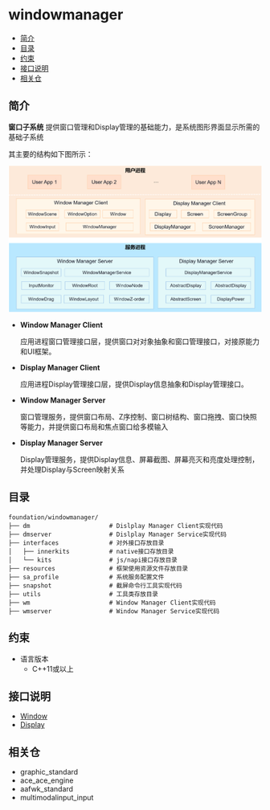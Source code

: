 # windowmanager

-   [简介](#简介)
-   [目录](#目录)
-   [约束](#约束)
-   [接口说明](#接口说明)
-   [相关仓](#相关仓)

## 简介

**窗口子系统** 提供窗口管理和Display管理的基础能力，是系统图形界面显示所需的基础子系统

其主要的结构如下图所示：

![窗口子系统架构图](./figures/WindowManager.png)

- **Window Manager Client**

    应用进程窗口管理接口层，提供窗口对对象抽象和窗口管理接口，对接原能力和UI框架。

- **Display Manager Client**

    应用进程Display管理接口层，提供Display信息抽象和Display管理接口。

- **Window Manager Server**

    窗口管理服务，提供窗口布局、Z序控制、窗口树结构、窗口拖拽、窗口快照等能力，并提供窗口布局和焦点窗口给多模输入

- **Display Manager Server**

    Display管理服务，提供Display信息、屏幕截图、屏幕亮灭和亮度处理控制，并处理Display与Screen映射关系

## 目录
```
foundation/windowmanager/
├── dm                      # Dislplay Manager Client实现代码
├── dmserver                # Dislplay Manager Service实现代码
├── interfaces              # 对外接口存放目录
│   ├── innerkits           # native接口存放目录
│   └── kits                # js/napi接口存放目录
├── resources               # 框架使用资源文件存放目录
├── sa_profile              # 系统服务配置文件
├── snapshot                # 截屏命令行工具实现代码
├── utils                   # 工具类存放目录
├── wm                      # Window Manager Client实现代码
├── wmserver                # Window Manager Service实现代码
```

## 约束
- 语言版本
    - C++11或以上

## 接口说明

- [Window](https://gitee.com/openharmony/docs/blob/master/zh-cn/application-dev/reference/apis/js-apis-window.md)  
- [Display](https://gitee.com/openharmony/docs/blob/master/zh-cn/application-dev/reference/apis/js-apis-display.md)

## 相关仓
- graphic_standard
- ace_ace_engine
- aafwk_standard
- multimodalinput_input